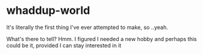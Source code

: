 # whaddup-world
It's literally the first thing I've ever attempted to make, so ..yeah.

What's there to tell? Hmm. I figured I needed a new hobby and perhaps this could be it, provided I can stay interested in it
